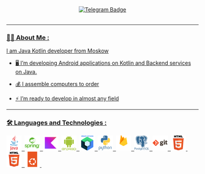 <div align = "center">
<!--     <div id="header" align="center">
      <img src="https://tenor.com/ru/view/kotlin-my-beloved-kotlin-my-beloved-gif-18373794183844739852.gif" width="200"/>
    </div> -->
        <a href="https://t.me/GORDOSTAMERIKI">
      <img src="https://img.shields.io/badge/Telegram-blue?style=for-the-badge&logo=telegram&logoColor=white" alt="Telegram Badge"/>
    </div>
    <div align="center">
        <img src="https://komarev.com/ghpvc/?username=gurx0&style=flat-square&color=blue" alt=""/>
    </div> 
</div>

---

### :man_technologist: About Me :
I am Java Kotlin developer from Moskow

- 🖥️ I’m developing Android applications on Kotlin and Backend services on Java.

- 💰 I assemble computers to order

- :zap: I’m ready to develop in almost any field

---
### :hammer_and_wrench: Languages and Technologies :
            
<div>
    <img src= https://raw.githubusercontent.com/devicons/devicon/ca28c779441053191ff11710fe24a9e6c23690d6/icons/java/java-original-wordmark.svg  width="40" height="40"/>&nbsp;
    <img src= https://github.com/devicons/devicon/blob/master/icons/spring/spring-original-wordmark.svg width="40" height="40"/>&nbsp;
    <img src= https://github.com/devicons/devicon/blob/master/icons/kotlin/kotlin-original.svg width="40" height="40"/>&nbsp;
    <img src= https://github.com/devicons/devicon/blob/master/icons/android/android-plain-wordmark.svg width="40" height="40"/>&nbsp
    <img src= https://github.com/devicons/devicon/blob/master/icons/jetpackcompose/jetpackcompose-original-wordmark.svg width="40" height="40"/>&nbsp;
    <img src= https://github.com/devicons/devicon/blob/master/icons/python/python-original-wordmark.svg width="40" height="40"/>&nbsp;
    <img src= https://github.com/devicons/devicon/blob/master/icons/firebase/firebase-original-wordmark.svg width="40" height="40"/>&nbsp;
    <img src= https://github.com/devicons/devicon/blob/master/icons/postgresql/postgresql-plain-wordmark.svg width="40" height="40"/>&nbsp;
    <img src= https://github.com/devicons/devicon/blob/master/icons/git/git-original-wordmark.svg width="40" height="40"/>&nbsp;
    <img src= https://github.com/devicons/devicon/blob/master/icons/html5/html5-original-wordmark.svg width="40" height="40"/>&nbsp;
    <img src= https://github.com/devicons/devicon/blob/master/icons/html5/html5-original-wordmark.svg width="40" height="40"/>&nbsp;
    <img src= https://github.com/devicons/devicon/blob/master/icons/ubuntu/ubuntu-original.svg width="40" height="40"/>&nbsp;
</div>
